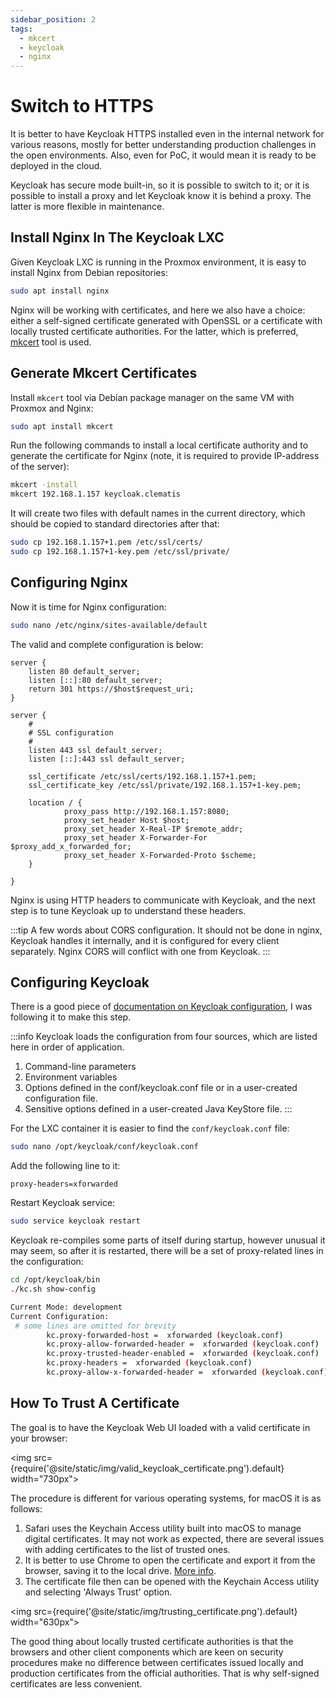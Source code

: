 ```yaml
---
sidebar_position: 2
tags:
  - mkcert
  - keycloak
  - nginx
---
```


# Switch to HTTPS 

It is better to have Keycloak HTTPS installed even in the internal network for various reasons, 
mostly for better understanding production challenges in the open environments. Also, even for PoC,
it would mean it is ready to be deployed in the cloud.

Keycloak has secure mode built-in, so it is possible to switch to it; or it is possible to 
install a proxy and let Keycloak know it is behind a proxy. The latter is more flexible in 
maintenance.

## Install Nginx In The Keycloak LXC

Given Keycloak LXC is running in the Proxmox environment, it is easy to install Nginx from 
Debian repositories:

````bash
sudo apt install nginx
````
Nginx will be working with certificates, and here we also have a choice: either a 
self-signed certificate generated with OpenSSL or a certificate with 
locally trusted certificate authorities. For the latter, which is preferred,
[mkcert](https://github.com/FiloSottile/mkcert) tool is used.

## Generate Mkcert Certificates 

Install ```mkcert``` tool via Debian package manager on the same VM with Proxmox and Nginx:

````bash
sudo apt install mkcert
````

Run the following commands to install a local certificate authority and to generate 
the certificate for Nginx (note, it is required to provide IP-address of the server):
````bash
mkcert -install
mkcert 192.168.1.157 keycloak.clematis
````

It will create two files with default names in the current directory, which should be copied 
to standard directories after that:

````bash
sudo cp 192.168.1.157+1.pem /etc/ssl/certs/
sudo cp 192.168.1.157+1-key.pem /etc/ssl/private/
````

## Configuring Nginx

Now it is time for Nginx configuration:

````bash
sudo nano /etc/nginx/sites-available/default
````

The valid and complete configuration is below:

````nginx configuration
server {
    listen 80 default_server;
    listen [::]:80 default_server;
    return 301 https://$host$request_uri;
}

server {
    #
    # SSL configuration
    #
    listen 443 ssl default_server;
    listen [::]:443 ssl default_server;

    ssl_certificate /etc/ssl/certs/192.168.1.157+1.pem;
    ssl_certificate_key /etc/ssl/private/192.168.1.157+1-key.pem;

    location / {
            proxy_pass http://192.168.1.157:8080;
            proxy_set_header Host $host;
            proxy_set_header X-Real-IP $remote_addr;
            proxy_set_header X-Forwarder-For $proxy_add_x_forwarded_for;
            proxy_set_header X-Forwarded-Proto $scheme;
    }

}
````
Nginx is using HTTP headers to communicate with Keycloak, and the next step is to 
tune Keycloak up to understand these headers.

:::tip
A few words about CORS configuration. It should not be done in nginx, Keycloak handles it 
internally, and it is configured for every client separately. Nginx CORS will conflict with 
one from Keycloak.
:::

## Configuring Keycloak

There is a good piece of [documentation on Keycloak configuration](https://www.keycloak.org/server/configuration),
I was following it to make this step.

:::info
Keycloak loads the configuration from four sources, which are listed here in order of application.
1. Command-line parameters
2. Environment variables
3. Options defined in the conf/keycloak.conf file or in a user-created configuration file.
4. Sensitive options defined in a user-created Java KeyStore file.
:::

For the LXC container it is easier to find the ```conf/keycloak.conf``` file:

````bash
sudo nano /opt/keycloak/conf/keycloak.conf
````

Add the following line to it:
````
proxy-headers=xforwarded
````

Restart Keycloak service:
````bash
sudo service keycloak restart
````

Keycloak re-compiles some parts of itself during startup, however unusual it may seem, so after
it is restarted, there will be a set of proxy-related lines in the configuration:

````bash
cd /opt/keycloak/bin
./kc.sh show-config

Current Mode: development
Current Configuration:
 # some lines are omitted for brevity
        kc.proxy-forwarded-host =  xforwarded (keycloak.conf)
        kc.proxy-allow-forwarded-header =  xforwarded (keycloak.conf)
        kc.proxy-trusted-header-enabled =  xforwarded (keycloak.conf)
        kc.proxy-headers =  xforwarded (keycloak.conf)
        kc.proxy-allow-x-forwarded-header =  xforwarded (keycloak.conf)
````

## How To Trust A Certificate

The goal is to have the Keycloak Web UI loaded with a valid certificate in your browser:

 <img src={require('@site/static/img/valid_keycloak_certificate.png').default} width="730px"></img>

The procedure is different for various operating systems, for macOS it is as follows:

1. Safari uses the Keychain Access utility built into macOS to manage digital certificates. It may
not work as expected, there are several issues with adding certificates to the list of trusted ones.
2. It is better to use Chrome to open the certificate and export it from the browser, saving it
to the local drive. [More info](https://www.google.com/search?q=use+Chrome+to+open+the+certificate+and+export+it+from+the+browser%2C+saving+it+to+the+local+drive.&oq=use+Chrome+to+open+the+certificate+and+export+it+from+the+browser%2C+saving+it+to+the+local+drive.&gs_lcrp=EgZjaHJvbWUqBggAEEUYOzIGCAAQRRg70gEHNTY2ajBqN6gCALACAA&sourceid=chrome&ie=UTF-8).
3. The certificate file then can be opened with the Keychain Access utility and selecting 'Always Trust' option.

<img src={require('@site/static/img/trusting_certificate.png').default} width="630px"></img>

The good thing about locally trusted certificate authorities is that the browsers and 
other client components which are keen on security procedures make no difference between
certificates issued locally and production certificates from the official authorities. That
is why self-signed certificates are less convenient.
